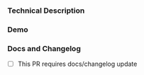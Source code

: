 <!--
NOTES
* Change to the chat widget should be kept separate from changes to the OCS code for the sake of the changelog and docs automation.
-->

### Technical Description
<!--
A summary of the change, the reason for its implementation, and relevant links. 
Include technical details required to understand the change.
-->

### Demo
<!--
If relevant, include screenshots or a loom video to demonstrate the new behaviour
**Include step-by-step instructions to enable functionality of the change
-->

### Docs and Changelog
- [ ] This PR requires docs/changelog update

<!--
Note: When this PR is merged and the checkbox above is checked, Claude will automatically analyze it and create a changelog entry in the docs repository.

Add any notes here that will help Claude write the changelog and docs.
-->
